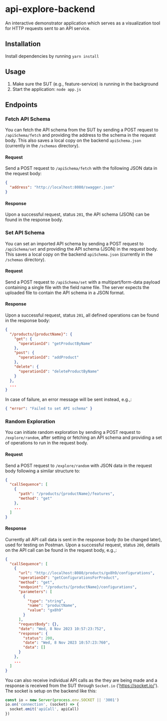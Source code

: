 # api-explore-backend

An interactive demonstrator application which serves as a visualization tool for HTTP requests sent to an API service.

## Installation

Install dependencies by running `yarn install`

## Usage

1. Make sure the SUT (e.g., feature-service) is running in the background
2. Start the application: `node app.js`

## Endpoints

### Fetch API Schema

You can fetch the API schema from the SUT by sending a POST request to `/apiSchema/fetch` and providing the address to the schema in the request body. This also saves a local copy on the backend `apiSchema.json` (currently in the `/schemas` directory).

#### Request

Send a POST request to `/apiSchema/fetch` with the following JSON data in the request body:

```json
{
  "address": "http://localhost:8080/swagger.json"
}
```
#### Response
Upon a successful request, status `201`, the API schema (JSON) can be found in the response body.

### Set API Schema

You can set an imported API schema by sending a POST request to `/apiSchema/set` and providing the API schema (JSON) in the request body. This  saves a local copy on the backend `apiSchema.json` (currently in the `/schemas` directory).

#### Request

Send a POST request to `/apiSchema/set` with a multipart/form-data payload containing a single file with the field name file. The server expects the uploaded file to contain the API schema in a JSON format.

#### Response

Upon a successful request, status `201`, all defined operations can be found in the response body:
```json
{
  "/products/{productName}": {
    "get": {
      "operationId": "getProductByName"
    },
    "post": {
      "operationId": "addProduct"
    },
    "delete": {
      "operationId": "deleteProductByName"
    }
  },
  ...
}
```
In case of failure, an error message will be sent instead, e.g.,:
```json
{ "error": "Failed to set API schema" }
```
### Random Exploration

You can initiate random exploration by sending a POST request to `/explore/random`, after setting or fetching an API schema and providing a set of operations to run in the request body. 

#### Request

Send a POST request to `/explore/random` with  JSON data in the request body following a similar structure to:

```json
{
  "callSequence": [
    {
      "path": "/products/{productName}/features",
      "method": "get"
    },
    ...
  ]
}
```
#### Response
Currently all API call data is sent in the response body (to be changed later), used for testing on Postman.
Upon a successful request, status `200`, details on the API call can be found in the request body, e.g.,:
```json
{
  "callSequence": [
    {
      "url": "http://localhost:8080/products/gx8h9/configurations",
      "operationId": "getConfigurationsForProduct",
      "method": "get",
      "endpoint": "/products/{productName}/configurations",
      "parameters": [
        {
          "type": "string",
          "name": "productName",
          "value": "gx8h9"
        }
      ],
      "requestBody": {},
      "date": "Wed, 8 Nov 2023 10:57:23:752",
      "response": {
        "status": 200,
        "date": "Wed, 8 Nov 2023 10:57:23:760",
        "data": []
      }
    },
    ...
  ]
}
```
You can also receive individual API calls as the they are being made and a response is received from the SUT through `Socket.io` ('https://socket.io/').
The socket is setup on the backend like this:
```javascript
const io = new Server(process.env.SOCKET || '3001')
io.on('connection', (socket) => {
  socket.emit('apiCall', apiCall)
})
```
